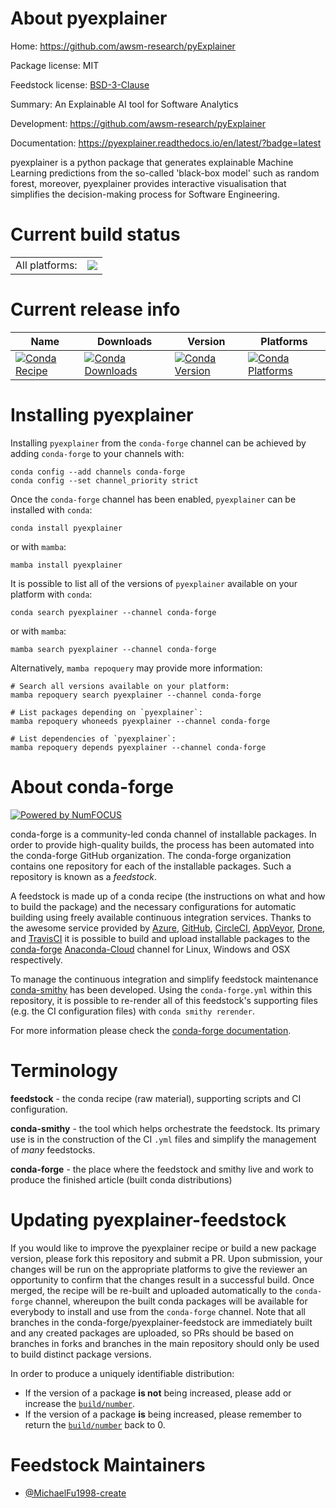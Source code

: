 About pyexplainer
=================

Home: https://github.com/awsm-research/pyExplainer

Package license: MIT

Feedstock license: [BSD-3-Clause](https://github.com/conda-forge/pyexplainer-feedstock/blob/main/LICENSE.txt)

Summary: An Explainable AI tool for Software Analytics

Development: https://github.com/awsm-research/pyExplainer

Documentation: https://pyexplainer.readthedocs.io/en/latest/?badge=latest

pyexplainer is a python package that generates explainable Machine Learning predictions
from the so-called 'black-box model' such as random forest, moreover, pyexplainer
provides interactive visualisation that simplifies the decision-making process for
Software Engineering.


Current build status
====================


<table><tr><td>All platforms:</td>
    <td>
      <a href="https://dev.azure.com/conda-forge/feedstock-builds/_build/latest?definitionId=12443&branchName=main">
        <img src="https://dev.azure.com/conda-forge/feedstock-builds/_apis/build/status/pyexplainer-feedstock?branchName=main">
      </a>
    </td>
  </tr>
</table>

Current release info
====================

| Name | Downloads | Version | Platforms |
| --- | --- | --- | --- |
| [![Conda Recipe](https://img.shields.io/badge/recipe-pyexplainer-green.svg)](https://anaconda.org/conda-forge/pyexplainer) | [![Conda Downloads](https://img.shields.io/conda/dn/conda-forge/pyexplainer.svg)](https://anaconda.org/conda-forge/pyexplainer) | [![Conda Version](https://img.shields.io/conda/vn/conda-forge/pyexplainer.svg)](https://anaconda.org/conda-forge/pyexplainer) | [![Conda Platforms](https://img.shields.io/conda/pn/conda-forge/pyexplainer.svg)](https://anaconda.org/conda-forge/pyexplainer) |

Installing pyexplainer
======================

Installing `pyexplainer` from the `conda-forge` channel can be achieved by adding `conda-forge` to your channels with:

```
conda config --add channels conda-forge
conda config --set channel_priority strict
```

Once the `conda-forge` channel has been enabled, `pyexplainer` can be installed with `conda`:

```
conda install pyexplainer
```

or with `mamba`:

```
mamba install pyexplainer
```

It is possible to list all of the versions of `pyexplainer` available on your platform with `conda`:

```
conda search pyexplainer --channel conda-forge
```

or with `mamba`:

```
mamba search pyexplainer --channel conda-forge
```

Alternatively, `mamba repoquery` may provide more information:

```
# Search all versions available on your platform:
mamba repoquery search pyexplainer --channel conda-forge

# List packages depending on `pyexplainer`:
mamba repoquery whoneeds pyexplainer --channel conda-forge

# List dependencies of `pyexplainer`:
mamba repoquery depends pyexplainer --channel conda-forge
```


About conda-forge
=================

[![Powered by
NumFOCUS](https://img.shields.io/badge/powered%20by-NumFOCUS-orange.svg?style=flat&colorA=E1523D&colorB=007D8A)](https://numfocus.org)

conda-forge is a community-led conda channel of installable packages.
In order to provide high-quality builds, the process has been automated into the
conda-forge GitHub organization. The conda-forge organization contains one repository
for each of the installable packages. Such a repository is known as a *feedstock*.

A feedstock is made up of a conda recipe (the instructions on what and how to build
the package) and the necessary configurations for automatic building using freely
available continuous integration services. Thanks to the awesome service provided by
[Azure](https://azure.microsoft.com/en-us/services/devops/), [GitHub](https://github.com/),
[CircleCI](https://circleci.com/), [AppVeyor](https://www.appveyor.com/),
[Drone](https://cloud.drone.io/welcome), and [TravisCI](https://travis-ci.com/)
it is possible to build and upload installable packages to the
[conda-forge](https://anaconda.org/conda-forge) [Anaconda-Cloud](https://anaconda.org/)
channel for Linux, Windows and OSX respectively.

To manage the continuous integration and simplify feedstock maintenance
[conda-smithy](https://github.com/conda-forge/conda-smithy) has been developed.
Using the ``conda-forge.yml`` within this repository, it is possible to re-render all of
this feedstock's supporting files (e.g. the CI configuration files) with ``conda smithy rerender``.

For more information please check the [conda-forge documentation](https://conda-forge.org/docs/).

Terminology
===========

**feedstock** - the conda recipe (raw material), supporting scripts and CI configuration.

**conda-smithy** - the tool which helps orchestrate the feedstock.
                   Its primary use is in the construction of the CI ``.yml`` files
                   and simplify the management of *many* feedstocks.

**conda-forge** - the place where the feedstock and smithy live and work to
                  produce the finished article (built conda distributions)


Updating pyexplainer-feedstock
==============================

If you would like to improve the pyexplainer recipe or build a new
package version, please fork this repository and submit a PR. Upon submission,
your changes will be run on the appropriate platforms to give the reviewer an
opportunity to confirm that the changes result in a successful build. Once
merged, the recipe will be re-built and uploaded automatically to the
`conda-forge` channel, whereupon the built conda packages will be available for
everybody to install and use from the `conda-forge` channel.
Note that all branches in the conda-forge/pyexplainer-feedstock are
immediately built and any created packages are uploaded, so PRs should be based
on branches in forks and branches in the main repository should only be used to
build distinct package versions.

In order to produce a uniquely identifiable distribution:
 * If the version of a package **is not** being increased, please add or increase
   the [``build/number``](https://docs.conda.io/projects/conda-build/en/latest/resources/define-metadata.html#build-number-and-string).
 * If the version of a package **is** being increased, please remember to return
   the [``build/number``](https://docs.conda.io/projects/conda-build/en/latest/resources/define-metadata.html#build-number-and-string)
   back to 0.

Feedstock Maintainers
=====================

* [@MichaelFu1998-create](https://github.com/MichaelFu1998-create/)

